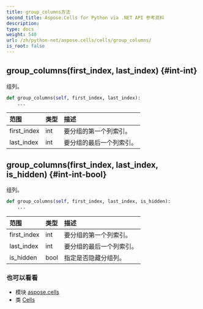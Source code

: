 ```yaml
---
title: group_columns方法
second_title: Aspose.Cells for Python via .NET API 参考资料
description:
type: docs
weight: 540
url: /zh/python-net/aspose.cells/cells/group_columns/
is_root: false
---
```

##  group_columns(first_index, last_index) {#int-int}
组列。



```python
def group_columns(self, first_index, last_index):
    ...
```


|范围|类型|描述|
| :- | :- | :- |
| first_index | int |要分组的第一个列索引。|
| last_index | int |要分组的最后一个列索引。|


##  group_columns(first_index, last_index, is_hidden) {#int-int-bool}
组列。



```python
def group_columns(self, first_index, last_index, is_hidden):
    ...
```


|范围|类型|描述|
| :- | :- | :- |
| first_index | int |要分组的第一个列索引。|
| last_index | int |要分组的最后一个列索引。|
| is_hidden | bool |指定是否隐藏分组列。|



### 也可以看看
* 模块 [aspose.cells](../../)
* 类 [Cells](/cells/zh/python-net/aspose.cells/cells)
